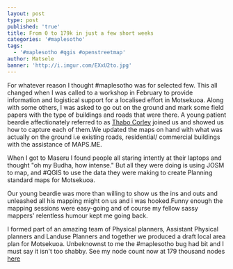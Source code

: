 ```yaml
---
layout: post
type: post
published: 'true'
title: From 0 to 179k in just a few short weeks
categories: '#maplesotho'
tags:
  - '#maplesotho #qgis #openstreetmap'
author: Matsele
banner: 'http://i.imgur.com/EXxU2to.jpg'
---
```

For whatever reason I thought #maplesotho was for selected few. This all changed when I was called to a workshop in February to provide information and logistical support for a localised effort in Motsekuoa. Along with some others, I was asked to go out on the ground and mark some field papers with the type of buildings and roads that were there. A young patient beardie affectionately referred to as [Thabo Corley](https://twitter.com/Dacor_ie?lang=en) joined us and showed us how to capture each of them.We updated the maps on hand with what was actually on the ground i.e existing roads, residential/ commercial buildings with the assistance of MAPS.ME. 

When I got to Maseru I found people all staring intently at their laptops and thought "oh my Budha, how intense." But all they were doing is using JOSM to map, and #QGIS to use the data they were making to create Planning standard maps for Motsekuoa.

Our young beardie was more than willing to show us the ins and outs and unleashed all his mapping might on us and i was hooked.Funny enough the mapping sessions were easy-going and of course my fellow sassy mappers' relentless humour kept me going back.

I formed part of an amazing team of Physical planners, Assistant Physical planners and Landuse Planners and together we produced a draft local area plan for Motsekuoa. Unbeknownst to me the #maplesotho bug had bit and I must say it isn't too shabby. See my node count now at 179 thousand nodes [here](http://hdyc.neis-one.org/?matsele)




